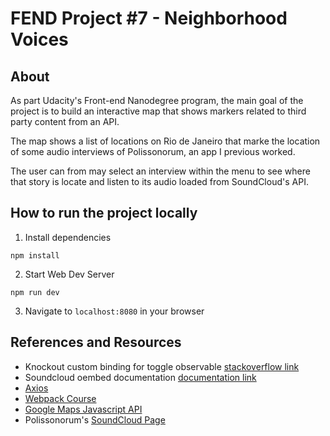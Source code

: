 # FEND Project #7 - Neighborhood Voices

## About

As part Udacity's Front-end Nanodegree program, the main goal of the project is to build an interactive map that shows markers related to third party content from an API.

The map shows a list of locations on Rio de Janeiro that marke the location of some audio interviews of Polissonorum, an app I previous worked. 

The user can from may select an interview within the menu to see where that story is locate and listen to its audio loaded from SoundCloud's API.

## How to run the project locally

1. Install dependencies

```shell
npm install
```

2. Start Web Dev Server

```shell
npm run dev
```

3. Navigate to `localhost:8080` in your browser


## References and Resources

- Knockout custom binding for toggle observable [stackoverflow link](https://stackoverflow.com/a/28374600)
- Soundcloud oembed documentation [documentation link](https://developers.soundcloud.com/docs/api/reference#oembed)
- [Axios](https://github.com/axios/axios)
- [Webpack Course](https://www.udemy.com/webpack-2-the-complete-developers-guide/)
- [Google Maps Javascript API](https://developers.google.com/maps/documentation/javascript/tutorial)
- Polissonorum's [SoundCloud Page](https://soundcloud.com/polissonorum/)